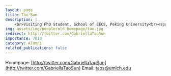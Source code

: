```yaml
---
layout: page
title: Tao Sun
description: |
    <br>Visiting PhD Student, School of EECS, Peking University<br><span style='color:blue'>Applied Scientist, Microsoft</span>
img: assets/img/people/old_homepage/tao.jpg
redirect: http://twitter.com/GabriellaTaoSun
importance: 7010
category: Alumni
related_publications: false
---
```

Homepage: [http://twitter.com/GabriellaTaoSun](http://twitter.com/GabriellaTaoSun)
Email: [taos@umich.edu](mailto:taos@umich.edu)
